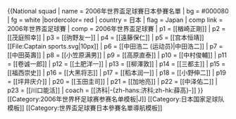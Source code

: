 {{National squad
 | name      = 2006年世界盃足球賽日本參賽名單
 | bg        = #000080
 | fg        = white
 |bordercolor= red
 | country   = 日本
 | flag      = Japan
 | comp link = 2006年世界盃足球賽
 | comp      = 2006年世界盃足球賽
 | p1        = [[楢崎正剛]] 
 | p2        = [[茂庭照幸]] 
 | p3        = [[驹野友一]] 
 | p4        = [[遠藤保仁]] 
 | p5        = [[宫本恒靖]] [[File:Captain sports.svg|10px]]
 | p6        = [[中田浩二 (运动员)|中田浩二]] 
 | p7        = [[中田英壽]]
 | p8        = [[小笠原满男]] 
 | p9        = [[高原直泰]] 
 | p10       = [[中村俊輔]] 
 | p11       = [[卷诚一郎]] 
 | p12       = [[土肥洋一]]
 | p13       = [[柳澤敦]] 
 | p14       = [[三都主]]
 | p15       = [[福西崇史]] 
 | p16       = [[大黑将志]] 
 | p17       = [[稻本润一]] 
 | p18       = [[小野伸二]] 
 | p19       = [[坪井庆介]] 
 | p20       = [[玉田圭司]] 
 | p21       = [[加地亮]]
 | p22       = [[中泽佑二]] 
 | p23       = [[川口能活]]
 | coach     = [[济科|-{zh-hans:济科;zh-hk:薛高}-]]
}}<noinclude>
[[Category:2006年世界杯足球赛参赛名单模板|J]]
[[Category:日本国家足球队模板]]
[[Category:世界盃足球賽日本參賽名單導航模板]]
</noinclude>